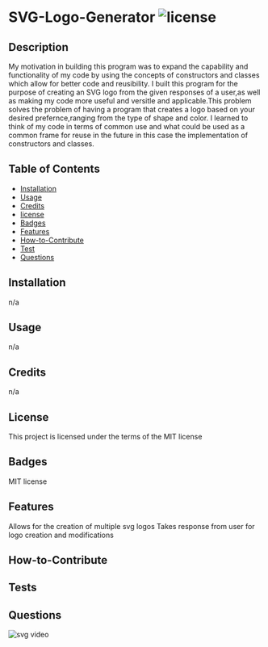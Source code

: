 # SVG-Logo-Generator ![license](https://img.shields.io/badge/license-MIT-blue.svg)


## Description
My motivation in building this program was to expand the capability and functionality of my code by using the concepts of constructors and classes which allow for better code and reusibility. I built this program for the purpose of creating an SVG logo from the given responses of a user,as well as making my code more useful and versitle and applicable.This problem solves the problem of having a program that creates a logo based on your desired prefernce,ranging from the type of shape and color. I learned to think of my code in terms of common use and what could be used as a common frame for reuse in the future in this case the implementation of constructors and classes.
## Table of Contents 

- [Installation](#installation)
- [Usage](#usage)
- [Credits](#credits)
- [license](#license)
- [Badges](#badges)
- [Features](#features)
- [How-to-Contribute](#how-to-contribute)
- [Test](#test)
- [Questions](#questions)

## Installation

 n/a

## Usage

 n/a

## Credits


 n/a

## License

 This project is licensed under the terms of the MIT license

 
## Badges
 MIT license


## Features
Allows for the creation of multiple svg logos 
Takes response from user for logo creation and modifications



## How-to-Contribute

## Tests

## Questions

![svg video]("./assets/svgLogo.mp4")